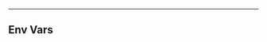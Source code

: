 <!-- Space: Projects -->
<!-- Parent: TerraformGithubRepository -->
<!-- Title: Env Vars TerraformGithubRepository -->

<!-- Label: TerraformGithubRepository -->
<!-- Label: Project -->
<!-- Label: Env Vars -->
<!-- Include: disclaimer.md -->
<!-- Include: ac:toc -->

---

## Env Vars

